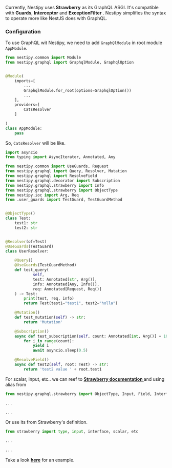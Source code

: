 Currently, Nestipy uses **Strawberry** as its GraphQL ASGI. It's compatible with <b>Guards</b>, <b>Interceptor</b>
and <b>ExceptionFilter</b> . Nestipy simplifies the syntax to operate more like NestJS does with GraphQL.

### Configuration

To use GraphQL wit Nestipy, we need to add `GraphQlModule` in root module `AppModule`.

```python
from nestipy.common import Module
from nestipy.graphql import GraphqlModule, GraphqlOption


@Module(
    imports=[
        ...
        GraphqlModule.for_root(options=GraphqlOption())
        ...
    ],
    providers=[
        CatsResolver
    ]

)
class AppModule:
    pass
```

So, `CatsResolver` will be like.

```python
import asyncio
from typing import AsyncIterator, Annotated, Any

from nestipy.common import UseGuards, Request
from nestipy.graphql import Query, Resolver, Mutation
from nestipy.graphql import ResolveField
from nestipy.graphql.decorator import Subscription
from nestipy.graphql.strawberry import Info
from nestipy.graphql.strawberry import ObjectType
from nestipy.ioc import Arg, Req
from .user_guards import TestGuard, TestGuardMethod


@ObjectType()
class Test:
    test1: str
    test2: str


@Resolver(of=Test)
@UseGuards(TestGuard)
class UserResolver:

    @Query()
    @UseGuards(TestGuardMethod)
    def test_query(
            self,
            test: Annotated[str, Arg()],
            info: Annotated[Any, Info()],
            req: Annotated[Request, Req()]
    ) -> Test:
        print(test, req, info)
        return Test(test1="test1", test2="holla")

    @Mutation()
    def test_mutation(self) -> str:
        return 'Mutation'

    @Subscription()
    async def test_subscription(self, count: Annotated[int, Arg()] = 1000) -> AsyncIterator[int]:
        for i in range(count):
            yield i
            await asyncio.sleep(0.5)

    @ResolveField()
    async def test2(self, root: Test) -> str:
        return 'test2 value ' + root.test1

```

For scalar, input, etc.. we can reef to <b>[Strawberry documentation ](https://strawberry.rocks/docs)</b> and using
alias from

```python 
from nestipy.graphql.strawberry import ObjectType, Input, Field, Interface, Scalar, SchemaDirective, etc

...

...
```

Or use its from Strawberry's definition.

```python
from strawberry import type, input, interface, scalar, etc

...

...
```

Take a look **[here](https://github.com/nestipy/sample/tree/main/sample-app-graphql)** for an example.
